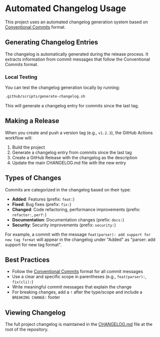 # Automated Changelog Usage

This project uses an automated changelog generation system based on [Conventional Commits](https://www.conventionalcommits.org/) format.

## Generating Changelog Entries

The changelog is automatically generated during the release process. It extracts information from commit messages that follow the Conventional Commits format.

### Local Testing

You can test the changelog generation locally by running:

```bash
.github/scripts/generate-changelog.sh
```

This will generate a changelog entry for commits since the last tag.

## Making a Release

When you create and push a version tag (e.g., `v1.2.3`), the GitHub Actions workflow will:

1. Build the project
2. Generate a changelog entry from commits since the last tag
3. Create a GitHub Release with the changelog as the description
4. Update the main CHANGELOG.md file with the new entry

## Types of Changes

Commits are categorized in the changelog based on their type:

- **Added**: Features (prefix: `feat:`)
- **Fixed**: Bug fixes (prefix: `fix:`)
- **Changed**: Code refactoring, performance improvements (prefix: `refactor:`, `perf:`)
- **Documentation**: Documentation changes (prefix: `docs:`)
- **Security**: Security improvements (prefix: `security:`)

For example, a commit with the message `feat(parser): add support for new tag format` will appear in the changelog under "Added" as "parser: add support for new tag format".

## Best Practices

- Follow the [Conventional Commits](./CONVENTIONAL_COMMITS.md) format for all commit messages
- Use a clear and specific scope in parentheses (e.g., `feat(parser):`, `fix(cli):`)
- Write meaningful commit messages that explain the change
- For breaking changes, add a `!` after the type/scope and include a `BREAKING CHANGE:` footer

## Viewing Changelog

The full project changelog is maintained in the [CHANGELOG.md](../../CHANGELOG.md) file at the root of the repository.